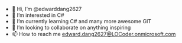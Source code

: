 - 👋 Hi, I’m @edwarddang2627
- 👀 I’m interested in C# 
- 🌱 I’m currently learning C# and many more awesome GIT 
- 💞️ I’m looking to collaborate on anything inspiring
- 📫 How to reach me edward.dang2627@LOCoder.onmicrosoft.com

<!---
edwarddang2627/edwarddang2627 is a ✨ special ✨ repository because its `README.md` (this file) appears on your GitHub profile.
You can click the Preview link to take a look at your changes.
--->
